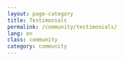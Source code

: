 ```yaml
---
layout: page-category
title: Testimonials
permalink: /community/testimonials/
lang: en
class: community
category: community
---
```

